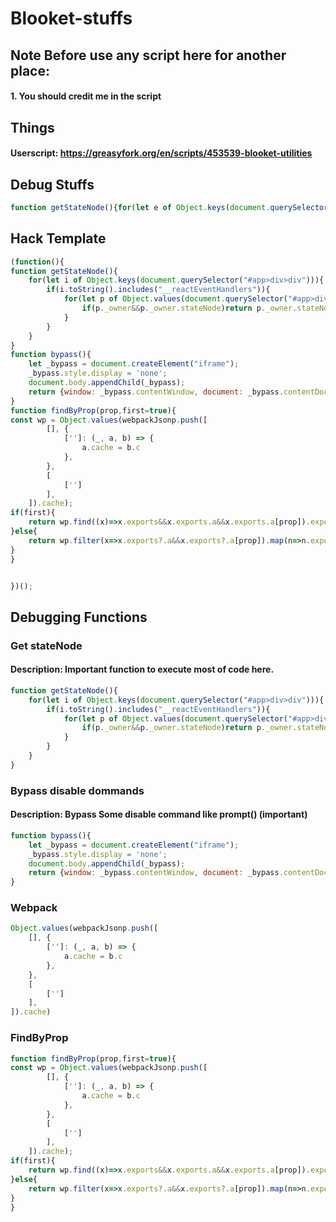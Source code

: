 # Blooket-stuffs
## Note Before use any script here for another place:
#### 1. You should credit me in the script
## Things
#### Userscript: https://greasyfork.org/en/scripts/453539-blooket-utilities
## Debug Stuffs
```js
function getStateNode(){for(let e of Object.keys(document.querySelector("#app>div>div")))if(e.toString().includes("__reactEventHandlers")){for(let t of Object.values(document.querySelector("#app>div>div")[e].children.filter(e=>e)))if(t._owner&&t._owner.stateNode)return t._owner.stateNode}}function findByProp(e,t=!0){let o=Object.values(webpackJsonp.push([[],{""(e,t,o){t.cache=o.c}},[[""]],]).cache);return t?o.find(t=>t.exports&&t.exports.a&&t.exports.a[e]).exports.a:o.filter(t=>t.exports?.a&&t.exports?.a[e]).map(e=>e.exports.a)}function bypass(){let e=document.createElement("iframe");return e.style.display="none",document.body.appendChild(e),{window:e.contentWindow,document:e.contentDocument}}
```

## Hack Template
```js
(function(){
function getStateNode(){
    for(let i of Object.keys(document.querySelector("#app>div>div"))){
        if(i.toString().includes("__reactEventHandlers")){
            for(let p of Object.values(document.querySelector("#app>div>div")[i].children.filter(n=>n))){
                if(p._owner&&p._owner.stateNode)return p._owner.stateNode
            }
        }
    }
}
function bypass(){
    let _bypass = document.createElement("iframe");
    _bypass.style.display = 'none';
    document.body.appendChild(_bypass);
    return {window: _bypass.contentWindow, document: _bypass.contentDocument}
}
function findByProp(prop,first=true){
const wp = Object.values(webpackJsonp.push([
        [], {
            ['']: (_, a, b) => {
                a.cache = b.c
            },
        },
        [
            ['']
        ],
    ]).cache);
if(first){
    return wp.find((x)=>x.exports&&x.exports.a&&x.exports.a[prop]).exports.a;
}else{
    return wp.filter(x=>x.exports?.a&&x.exports?.a[prop]).map(n=>n.exports.a)
}
}


})();
```

## Debugging Functions
### Get stateNode
#### Description: Important function to execute most of code here.
```js
function getStateNode(){
    for(let i of Object.keys(document.querySelector("#app>div>div"))){
        if(i.toString().includes("__reactEventHandlers")){
            for(let p of Object.values(document.querySelector("#app>div>div")[i].children.filter(n=>n))){
                if(p._owner&&p._owner.stateNode)return p._owner.stateNode
            }
        }
    }
}
```

### Bypass disable dommands
#### Description: Bypass Some disable command like prompt() (important)
```js
function bypass(){
    let _bypass = document.createElement("iframe");
    _bypass.style.display = 'none';
    document.body.appendChild(_bypass);
    return {window: _bypass.contentWindow, document: _bypass.contentDocument}
}
```

### Webpack
```js
Object.values(webpackJsonp.push([
    [], {
        ['']: (_, a, b) => {
            a.cache = b.c
        },
    },
    [
        ['']
    ],
]).cache)
```

### FindByProp
```js
function findByProp(prop,first=true){
const wp = Object.values(webpackJsonp.push([
        [], {
            ['']: (_, a, b) => {
                a.cache = b.c
            },
        },
        [
            ['']
        ],
    ]).cache);
if(first){
    return wp.find((x)=>x.exports&&x.exports.a&&x.exports.a[prop]).exports.a;
}else{
    return wp.filter(x=>x.exports?.a&&x.exports?.a[prop]).map(n=>n.exports.a)
}
}
```

